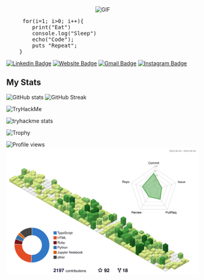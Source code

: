 
<div style="display:flex"><img style="margin:auto" alt="GIF" src="https://c.tenor.com/41I-iMyClCgAAAAd/programmer-programming.gif" /></div>
<pre>
     for(i=1; i>0; i++){
        print("Eat")
        console.log("Sleep")
        echo("Code");
        puts "Repeat";
    }
</pre>

[![Linkedin Badge](https://img.shields.io/badge/-RishabhLinkedIn-blue?style=flat&logo=Linkedin&logoColor=white&link=https://www.linkedin.com/in/rishabhh-singh/)](https://www.linkedin.com/in/rishabhh-singh/)
[![Website Badge](https://img.shields.io/badge/-RishabhWeb-47CCCC?style=flat&logo=Google-Chrome&logoColor=white&link=http://rishabhsingh-dev.me/)](http://geeekgod.in/)
[![Gmail Badge](https://img.shields.io/badge/-rishabh@geeekgod.in-c14438?style=flat&logo=Gmail&logoColor=white&link=mailto:rishabh@geeekgod.in)](mailto:rishabh@geeekgod.in)
[![Instagram Badge](https://img.shields.io/badge/-@thefrontendrish-purple?style=flat&logo=instagram&logoColor=white&link=https://www.instagram.com/thefrontendrish/)](https://www.instagram.com/thefrontendrish/)

## My Stats ##
![GitHub stats](https://github-readme-stats.vercel.app/api?username=geeekgod&show_icons=true&theme=dracula)
![GitHub Streak](https://streak-stats.demolab.com?user=geeekgod&theme=dracula)

<img src="https://tryhackme-badges.s3.amazonaws.com/geeekgod.png" alt="TryHackMe">

![tryhackme stats](https://raw.githubusercontent.com/geeekgod/geeekgod/master/assets/thm_propic.png)

![Trophy](https://github-profile-trophy.vercel.app/?username=geeekgod&theme=onedark)

![Profile views](https://komarev.com/ghpvc/?username=geeekgod)
![thisisrishabh22 stats](./profile-3d-contrib/profile-green-animate.svg)
